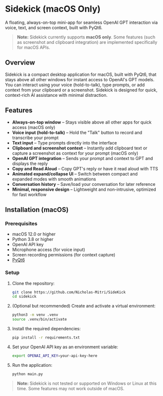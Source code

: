 # Sidekick (macOS Only)

A floating, always-on-top mini-app for seamless OpenAI GPT interaction via voice, text, and screen context, built with PyQt6.

> **Note:** Sidekick currently supports **macOS only**. Some features (such as screenshot and clipboard integration) are implemented specifically for macOS APIs.

## Overview

Sidekick is a compact desktop application for macOS, built with PyQt6, that stays above all other windows for instant access to OpenAI's GPT models. You can interact using your voice (hold-to-talk), type prompts, or add context from your clipboard or a screenshot. Sidekick is designed for quick, context-rich AI assistance with minimal distraction.

## Features

- **Always-on-top window** – Stays visible above all other apps for quick access (macOS only)
- **Voice input (hold-to-talk)** – Hold the "Talk" button to record and transcribe your prompt
- **Text input** – Type prompts directly into the interface
- **Clipboard and screenshot context** – Instantly add clipboard text or capture a screenshot as context for your prompt (macOS only)
- **OpenAI GPT integration** – Sends your prompt and context to GPT and displays the reply
- **Copy and Read Aloud** – Copy GPT's reply or have it read aloud with TTS
- **Animated expand/collapse UI** – Switch between compact and expanded modes with smooth animations
- **Conversation history** – Save/load your conversation for later reference
- **Minimal, responsive design** – Lightweight and non-intrusive, optimized for fast workflow

## Installation (macOS)

### Prerequisites

- macOS 12.0 or higher
- Python 3.8 or higher
- OpenAI API key
- Microphone access (for voice input)
- Screen recording permissions (for context capture)
- [PyQt6](https://pypi.org/project/PyQt6/)

### Setup

1. Clone the repository:

   ```bash
   git clone https://github.com/Nicholas-Mitri/SideKick
   cd sidekick
   ```

2. (Optional but recommended) Create and activate a virtual environment:

   ```bash
   python3 -m venv .venv
   source .venv/bin/activate
   ```

3. Install the required dependencies:

   ```bash
   pip install -r requirements.txt
   ```

4. Set your OpenAI API key as an environment variable:

   ```bash
   export OPENAI_API_KEY=your-api-key-here
   ```

5. Run the application:

   ```bash
   python main.py
   ```

> **Note:** Sidekick is not tested or supported on Windows or Linux at this time. Some features may not work outside of macOS.
